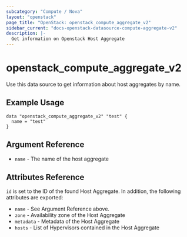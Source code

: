 ```yaml
---
subcategory: "Compute / Nova"
layout: "openstack"
page_title: "OpenStack: openstack_compute_aggregate_v2"
sidebar_current: "docs-openstack-datasource-compute-aggregate-v2"
description: |-
  Get information on Openstack Host Aggregate
---
```


# openstack\_compute\_aggregate\_v2

Use this data source to get information about host aggregates
by name.

## Example Usage

```hcl
data "openstack_compute_aggregate_v2" "test" {
  name = "test"
}
```

## Argument Reference

* `name` - The name of the host aggregate

## Attributes Reference

`id` is set to the ID of the found Host Aggregate. In addition, the
following attributes are exported:

* `name` - See Argument Reference above.
* `zone` - Availability zone of the Host Aggregate
* `metadata` - Metadata of the Host Aggregate
* `hosts` - List of Hypervisors contained in the Host Aggregate
